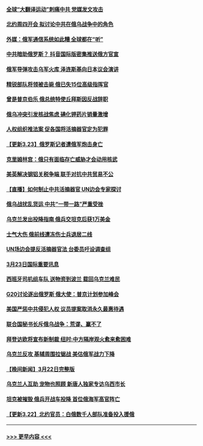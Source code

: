 #### [全球“大翻译运动”刺痛中共 党媒发文攻击](../pages/prog202/a103381876.md?t=03240901) 
#### [北约周四开会 拟讨论中共在俄乌战争中的角色](../pages/prog202/a103381839.md?t=03240901) 
#### [外媒：俄军通信系统如此糟 全球都在“听”](../pages/prog202/a103381846.md?t=03240901) 
#### [中共暗助俄罗斯？ 抖音国际版密集推送俄方官宣](../pages/prog202/a103381785.md?t=03240901) 
#### [俄军导弹攻击乌军火库 泽连斯基向日本议会演讲](../pages/prog202/a103381792.md?t=03240901) 
#### [精锐部队将领被击毙 俄已失15位高级指挥官](../pages/prog202/a103381744.md?t=03240901) 
#### [曾是普京伯乐 俄总统特使丘拜斯因反战辞职](../pages/prog202/a103381717.md?t=03240901) 
#### [俄乌冲突引发核战焦虑 碘化钾药片销量激增](../pages/prog202/a103381713.md?t=03240901) 
#### [人权组织推法案 促各国将活摘器官定为犯罪](../pages/prog202/a103381701.md?t=03240901) 
#### [【更新3.23】俄罗斯记者遭俄军炮击身亡](../pages/prog202/a103381190.md?t=03240901) 
#### [克里姆林宫：俄只有面临存亡威胁才会动用核武](../pages/prog202/a103381581.md?t=03240901) 
#### [美英解决钢铝关税争端 联手对抗中共贸易不公](../pages/prog202/a103381553.md?t=03240901) 
#### [【直播】如何制止中共活摘器官 UN边会专家探讨](../pages/prog202/a103381541.md?t=03240901) 
#### [俄乌战扰乱货运 中共“一带一路”严重受挫](../pages/prog202/a103381469.md?t=03240901) 
#### [乌克兰发出投降指南 俄兵交坦克后获1万美金](../pages/prog202/a103381456.md?t=03240901) 
#### [士气大伤 俄前线遭冻伤士兵退居二线](../pages/prog202/a103381443.md?t=03240901) 
#### [UN场边会提反活摘器官法 台委员吁设调查组](../pages/prog202/a103381379.md?t=03240901) 
#### [3月23日国际重要讯息](../pages/prog202/a103381374.md?t=03240901) 
#### [西班牙司机组车队 送物资到波兰 载回乌克兰难民](../pages/prog202/a103381305.md?t=03240901) 
#### [G20讨论逐出俄罗斯 俄大使：普京计划参加峰会](../pages/prog202/a103381283.md?t=03240901) 
#### [美国严惩中共侵犯人权 议员提案取消永久最惠待遇](../pages/prog202/a103381270.md?t=03240901) 
#### [联合国秘书长斥俄乌战争：荒谬、赢不了](../pages/prog202/a103381223.md?t=03240901) 
#### [拜登访欧将宣布新制裁 纽时:中方隔岸观火愈来愈困难](../pages/prog202/a103381192.md?t=03240901) 
#### [乌克兰反攻 基辅周围拉锯战 美估俄军战力下降](../pages/prog202/a103381172.md?t=03240901) 
#### [【晚间新闻】3月22日完整版](../pages/prog202/a103381035.md?t=03240901) 
#### [乌克兰人互助 宠物也照顾 新唐人独家专访乌西市长](../pages/prog202/a103381040.md?t=03240901) 
#### [坦克被摧毁 俄兵开战车投降 首位俄海军高官阵亡](../pages/prog202/a103381033.md?t=03240901) 
#### [【更新3.22】北约官员：白俄数千人部队准备投入援俄](../pages/prog202/a103380327.md?t=03240901) 

----
#### [ >>> 更早内容 <<< ](../indexes/prog202-earlier.md)

